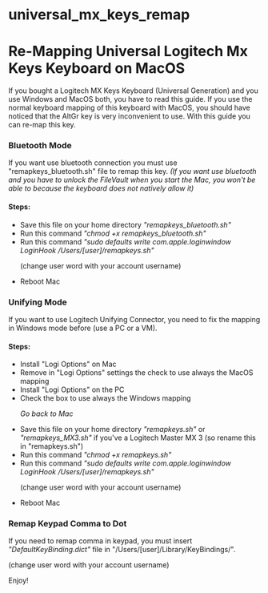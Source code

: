 # universal_mx_keys_remap
<H1>Re-Mapping Universal Logitech Mx Keys Keyboard on MacOS</H1>

If you bought a Logitech MX Keys Keyboard (Universal Generation) and you use Windows and MacOS both, you have to read this guide.
If you use the normal keyboard mapping of this keyboard with MacOS, you should have noticed that the AltGr key is very inconvenient to use.
With this guide you can re-map this key.

<H3>Bluetooth Mode</H3>

If you want use bluetooth connection you must use "remapkeys_bluetooth.sh" file to remap this key. <i>(If you want use bluetooth and you have to unlock the FileVault when you start the Mac, you won't be able to because the keyboard does not natively allow it)</i>

<H4>Steps:</H4>
<ul>
  <li>Save this file on your home directory <i>"remapkeys_bluetooth.sh"</i></li>
  <li>Run this command <i>"chmod +x remapkeys_bluetooth.sh"</i></li>
  <li>Run this command <i>"sudo defaults write com.apple.loginwindow LoginHook /Users/[user]/remapkeys.sh"</i> <p>(change user word with your account username)</p></li>
  <li>Reboot Mac</li>
</ul>
<p></p>
<p></p>
<p></p>

<H3>Unifying Mode</H3>

If you want to use Logitech Unifying Connector, you need to fix the mapping in Windows mode before (use a PC or a VM).

<H4>Steps:</H4>
<ul>
  <li>Install "Logi Options" on Mac</li>
  <li>Remove in "Logi Options" settings the check to use always the MacOS mapping</li>
  <li>Install "Logi Options" on the PC</li>
  <li>Check the box to use always the Windows mapping</li>
  <p></p>
  <p><i>Go back to Mac</i></p>
  <li>Save this file on your home directory <i>"remapkeys.sh"</i> or <i>"remapkeys_MX3.sh"</i> if you've a Logitech Master MX 3 (so rename this in "remapkeys.sh") </li>
  <li>Run this command <i>"chmod +x remapkeys.sh"</i></li>
  <li>Run this command <i>"sudo defaults write com.apple.loginwindow LoginHook /Users/[user]/remapkeys.sh"</i> <p>(change user word with your account username)</p></li>
  <li>Reboot Mac</li>
</ul>


<H3>Remap Keypad Comma to Dot</H3>

If you need to remap comma in keypad, you must insert <i>"DefaultKeyBinding.dict"</i> file in "/Users/[user]/Library/KeyBindings/". <p>(change user word with your account username)</p>

Enjoy!

